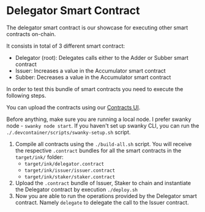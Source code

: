 # Delegator Smart Contract

The delegator smart contract is our showcase for executing other smart contracts on-chain.

It consists in total of 3 different smart contract:

- Delegator (root): Delegates calls either to the Adder or Subber smart contract
- Issuer: Increases a value in the Accumulator smart contract
- Subber: Decreases a value in the Accumulator smart contract

In order to test this bundle of smart contracts you need to execute the
following steps.

You can upload the contracts using our [Contracts UI](https://contracts-ui.substrate.io/).

Before anything, make sure you are running a local node.
I prefer swanky node - `swanky node start`.
If you haven't set up swanky CLI, you can run the `./.devcontainer/scripts/swanky-setup.sh` script.

1. Compile all contracts using the `./build-all.sh` script.
   You will receive the respective `.contract` bundles for all the smart contracts in the `target/ink/` folder:
   - `target/ink/delegator.contract`
   - `target/ink/issuer/issuer.contract`
   - `target/ink/staker/staker.contract`
2. Upload the `.contract` bundle of Issuer, Staker to chain and instantiate the Delegator contract by execution `./deploy.sh`
3. Now you are able to run the operations provided by the Delegator smart contract.
   Namely `delegate` to delegate the call to the Issuer contract.
